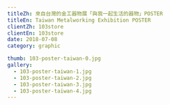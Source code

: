 ```yaml
---
titleZh: 來自台灣的金工器物展「與我一起生活的器物」POSTER
titleEn: Taiwan Metalworking Exhibition POSTER
clientZh: 103store
clientEn: 103store
date: 2018-07-08
category: graphic

thumb: 103-poster-taiwan-0.jpg
gallery:
  - 103-poster-taiwan-1.jpg
  - 103-poster-taiwan-2.jpg
  - 103-poster-taiwan-3.jpg
  - 103-poster-taiwan-4.jpg
---
```

